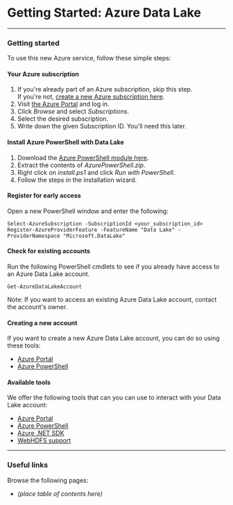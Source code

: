 # Getting Started: Azure Data Lake

------------

### Getting started

To use this new Azure service, follow these simple steps:

#### Your Azure subscription
1. If you're already part of an Azure subscription, skip this step.<br />If you're not, [create a new Azure subscription here](https://account.windowsazure.com/Subscriptions).
1. Visit [the Azure Portal](https://portal.azure.com) and log in.
1. Click *Browse* and select *Subscriptions*.
1. Select the desired subscription.
1. Write down the given Subscription ID. You'll need this later.
   

#### Install Azure PowerShell with Data Lake
1. Download the [Azure PowerShell module here](https://microsoft.sharepoint.com/teams/AzureDataLake/Documents/PrivatePreviewRefresh/AzurePowerShell.zip).
1. Extract the contents of *AzurePowerShell.zip*.
1. Right click on *install.ps1* and click *Run with PowerShell*.
1. Follow the steps in the installation wizard.


#### Register for early access
Open a new PowerShell window and enter the following:
    
    Select-AzureSubscription -SubscriptionId <your_subscription_id>
    Register-AzureProviderFeature -FeatureName "Data Lake" -ProviderNamespace "Microsoft.DataLake"

    
#### Check for existing accounts
Run the following PowerShell cmdlets to see if you already have access to an Azure Data Lake account.

    Get-AzureDataLakeAccount

Note: If you want to access an existing Azure Data Lake account, contact the account's owner.


#### Creating a new account

If you want to create a new Azure Data Lake account, you can do so using these tools:

* [Azure Portal](AzurePortal/FirstSteps.md)
* [Azure PowerShell](PowerShell/FirstSteps.md)


#### Available tools

We offer the following tools that can you can use to interact with your Data Lake account:

* [Azure Portal](AzurePortal/FirstSteps.md)
* [Azure PowerShell](PowerShell/FirstSteps.md)
* [Azure .NET SDK](SDK/FirstSteps.md)
* [WebHDFS support](WebHDFS/FirstSteps.md)
    
------------

### Useful links

Browse the following pages:

* *(place table of contents here)*